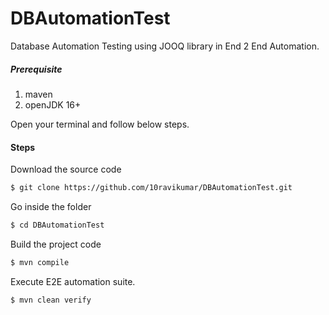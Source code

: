 # DBAutomationTest
Database Automation Testing using JOOQ library in End 2 End Automation.


 ##### Prerequisite
 1. maven
 2. openJDK 16+

Open your terminal and follow below steps.

#### Steps

 Download the source code
```sh
$ git clone https://github.com/10ravikumar/DBAutomationTest.git
```
 Go inside the folder
```sh
$ cd DBAutomationTest
```

 Build the project code
```sh
$ mvn compile
```

 Execute E2E automation suite. 
```sh
$ mvn clean verify
```
